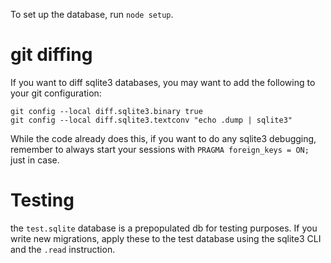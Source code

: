 To set up the database, run `node setup`.

# git diffing

If you want to diff sqlite3 databases, you may want to add the following to your git configuration:

```
git config --local diff.sqlite3.binary true
git config --local diff.sqlite3.textconv "echo .dump | sqlite3"
```

While the code already does this, if you want to do any sqlite3 debugging, remember to always start your sessions with `PRAGMA foreign_keys = ON;` just in case.

# Testing

the `test.sqlite` database is a prepopulated db for testing purposes. If you write new migrations, apply these to the test database using the sqlite3 CLI and the `.read` instruction.
